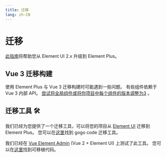 ```yaml
---
title: 迁移
lang: zh-CN
---
```


# 迁移

[此指南](https://github.com/setaria-business-framework/setaria-business-framework/discussions/5658)将帮助您从 Element UI 2.x 升级到 Element Plus。

## Vue 3 迁移构建

使用 Element Plus 与 Vue 3 迁移构建时可能遇到一些问题。 有些组件依赖于 Vue 3 内部 API。 [尝试将全局组件或将你项目中每个组件的版本调整为3](https://v3-migration.vuejs.org/migration-build.html) 。

## 迁移工具 :hammer_and_wrench:

我们已经为您提供了一个迁移工具，可以将您的项目从 [Element UI](https://element.eleme.io) 迁移到 Element Plus。 您可以在[这里](https://github.com/thx/gogocode/tree/main/packages/gogocode-plugin-element)找到 gogo code 迁移工具。

我们已经在 [Vue Element Admin](https://github.com/PanJiaChen/vue-element-admin) (Vue 2 + Element UI) 上测试了此工具。 您可以在[这里](https://github.com/gogocodeio/vue-element-admin)找到可移植代码。

<style scoped>
  details {
    margin-top: 8px;
  }
</style>
